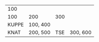<table>
    <tr>
        <td>100</td>
    </tr>
    <tr>
        <td>100</td>
        <td>200</td>
        <td>300</td>
    </tr>
    <tr>
        <td>KUPPE</td>
        <td>100, 400</td>
    </tr>
    <tr>
        <td>KNAT</td>
        <td>200, 500</td>
        <td>TSE</td>
        <td>300, 600</td>
    </tr>
</table>
